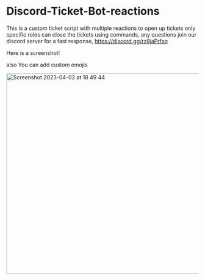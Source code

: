 # Discord-Ticket-Bot-reactions
This is a custom ticket script with multiple reactions to open up tickets only specific roles can close the tickets using commands, 
any questions join our discord server for a fast response,  https://discord.gg/rz8jaPrfxq 

Here is a screenshot!

also You can add custom emojis

<img width="526" alt="Screenshot 2023-04-02 at 18 49 44" src="https://user-images.githubusercontent.com/128427336/229370101-b236ac81-0515-459e-a107-d5b28b2186c2.png">
